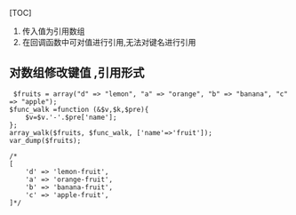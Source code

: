 [TOC]

 1. 传入值为引用数组
 2. 在回调函数中可对值进行引用,无法对键名进行引用

## 对数组修改键值  ,引用形式
```
 $fruits = array("d" => "lemon", "a" => "orange", "b" => "banana", "c" => "apple");
$func_walk =function (&$v,$k,$pre){
    $v=$v.'-'.$pre['name'];
};
array_walk($fruits, $func_walk, ['name'=>'fruit']);
var_dump($fruits);

/*
[
    'd' => 'lemon-fruit',
    'a' => 'orange-fruit',
    'b' => 'banana-fruit',
    'c' => 'apple-fruit',
]*/
```
